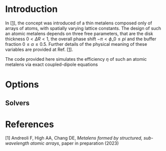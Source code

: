 # Introduction

In \[[1](#Andreoli2023b)\], the concept was introduced of a thin metalens composed only of arrays of atoms, with spatially varying lattice constants. The design of such an atomic metalens depends on three free parameters, that are the disk thickness $0<\Delta R<1$, the overall phase shift $-\pi<\phi\_0\leq pi$ and the buffer fraction $0\leq \alpha\leq 0.5$. Further details of the physical meaning of these variables are provided at Ref. \[[1](#Andreoli2023b)\]. 

The code provided here simulates the efficiency $\eta$ of such an atomic metalens via exact coupled-dipole equations

# Options

## Solvers

# References 

<a id="Andreoli2023b">[1]</a> 
Andreoli F, High AA, Chang DE, 
*Metalens formed by structured, sub-wavelength atomic arrays*, 
paper in preparation (2023)
